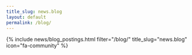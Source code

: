 ```yaml
---
title_slug: news.blog
layout: default
permalink: /blog/
---
```

{% include news/blog_postings.html filter="/blog/" title_slug="news.blog" icon="fa-community" %}
